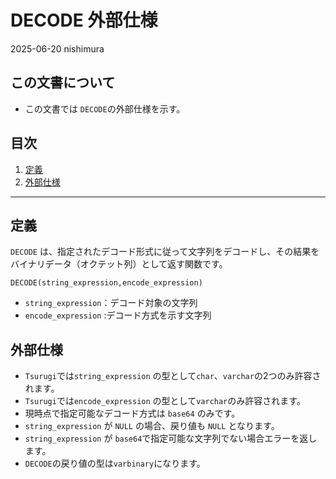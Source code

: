 # DECODE 外部仕様

2025-06-20 nishimura

## この文書について

- この文書では `DECODE`の外部仕様を示す。

## 目次

1. [定義](#定義)
2. [外部仕様](#外部仕様)

---

## 定義

`DECODE` は、指定されたデコード形式に従って文字列をデコードし、その結果をバイナリデータ（オクテット列）として返す関数です。


```
DECODE(string_expression,encode_expression)
```

- `string_expression`：デコード対象の文字列
- `encode_expression` :デコード方式を示す文字列

## 外部仕様

- `Tsurugi`では`string_expression` の型として`char`、`varchar`の2つのみ許容されます。
- `Tsurugi`では`encode_expression` の型として`varchar`のみ許容されます。
- 現時点で指定可能なデコード方式は `base64` のみです。
- `string_expression` が `NULL` の場合、戻り値も `NULL` となります。
- `string_expression` が `base64`で指定可能な文字列でない場合エラーを返します。
- `DECODE`の戻り値の型は`varbinary`になります。
